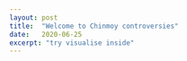```yaml
---
layout: post
title:  "Welcome to Chinmoy controversies"
date:   2020-06-25
excerpt: "try visualise inside"
---
```

